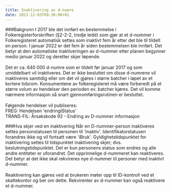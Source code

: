 ```yaml
---
title: Inaktivering av d-numre
date: 2021-12-03T09:30:00+01
---
```


###Bakgrunn
I 2017 ble det innført en bestemmelse i Folkeregisterforskriften (§2-2-2, tredje ledd) som gjør at et d-nummer i Folkeregisteret automatisk settes som inaktivt fem år etter det ble til tildelt en person.
I januar 2022 er det fem år siden bestemmelsen ble innført. Det betyr at den automatiske inaktiveringen av d-nummer etter planen begynner medio januar 2022 og deretter skjer løpende.<br/>
<br/>Det er ca. 640 000 d-numre som er tildelt før januar 2017 og som umiddelbart vil inaktiveres. Det er ikke besluttet om disse d-numrene vil inaktiveres samtidig eller om det vil gjøres i større batcher i løpet av et kortere tidsrom. Konsumentene av folkeregisteret må være forberedt på et større volum av hendelser den perioden ev. batcher kjøres. Det vil komme nærmere informasjon så snart gjennomføringsrutinen er besluttet.<br/>
<br/>Følgende hendelser vil publiseres:<br/>
FREG: Hendelsen 'endringIStatus'<br/>
TRANS-FIL: Årsakskode 92 - Endring av D-nummer informasjon

###Hva skjer ved en inaktivering
Når en D-nummer-person inaktiveres settes personstatusen til personen til 'inaktiv'. Identifikatorstatusen forandres ikke og vil fortsatt være 'iBruk'. Gyldighetstidspunktet for inaktivering settes til tidspunktet inaktivering skjer; dvs. beslutningstidspunktet. Det er kun personens status som endres og alle andre entiteter er uforandret.
Det opprinnelige d-nummeret kan reaktiveres. Det betyr at det ikke skal rekvireres nye d-nummer til personer med inaktivt d-nummer.<br/><br/>Reaktivering kan gjøres ved at brukeren møter opp til ID-kontroll ved et skattekontor og ber om dette. Rekvirenter av d-nummer kan også reaktivere et d-nummer.


